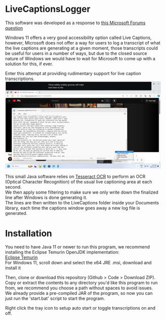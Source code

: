 # LiveCaptionsLogger

This software was developed as a response to [this Microsoft Forums question](https://answers.microsoft.com/en-us/windows/forum/all/is-it-possible-to-save-a-transcript-of-live/3474cc04-1d34-4e51-bf99-aa7dc0e0fdd0)

Windows 11 offers a very good accessibility option called Live Captions, however, Microsoft does not offer a way for users to log a transcript of what the live captions are generating at a given moment,
those transcripts could be useful for users in a number of ways, but due to the closed source nature of Windows we would have to wait for Microsoft to come up with a solution for this, if ever.

Enter this attempt at providing rudimentary support for live caption transcriptions.
![Screenshot](screenshot.png)

This small Java software relies on [Tesseract OCR](https://github.com/tesseract-ocr/tesseract) to perform an OCR (Optical Character Recognition) of the usual live captioning area at each second.\
We then apply some filtering to make sure we only write down the finalized line after Windows is done generating it.\
The lines are then written to the LiveCaptions folder inside your Documents library, each time the captions window goes away a new log file is generated.

# Installation

You need to have Java 11 or newer to run this program, we recommend installing the Eclipse Temurin OpenJDK implementation:\
[Eclipse Temurin](https://adoptium.net/temurin/releases/)\
For Windows 11, scroll down and select the x64 JRE .msi, download and install it

Then, clone or download this repository (Github > Code > Download ZIP).\
Copy or extract the contents to any directory you'd like this program to run from, we recommend you choose a path without spaces to avoid issues.\
We already provide a pre-compiled JAR of the program, so now you can just run the 'start.bat' script to start the program.

Right click the tray icon to setup auto start or toggle transcriptions on and off.
